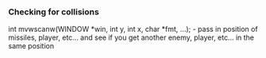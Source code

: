 ### Checking for collisions

int mvwscanw(WINDOW *win, int y, int x, char *fmt, ...); - pass in position of missiles, player, etc... and see if you get another enemy, player, etc... in the same position
